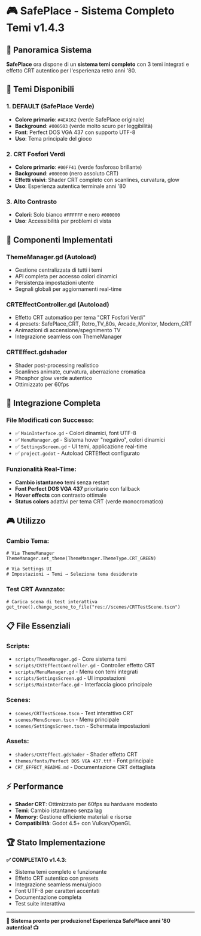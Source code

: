 # 🎮 SafePlace - Sistema Completo Temi v1.4.3

## 🎯 Panoramica Sistema

**SafePlace** ora dispone di un **sistema temi completo** con 3 temi integrati e effetto CRT autentico per l'esperienza retro anni '80.

## 🎨 Temi Disponibili

### 1. **DEFAULT** (SafePlace Verde)
- **Colore primario**: `#4EA162` (verde SafePlace originale)
- **Background**: `#000503` (verde molto scuro per leggibilità)
- **Font**: Perfect DOS VGA 437 con supporto UTF-8
- **Uso**: Tema principale del gioco

### 2. **CRT Fosfori Verdi** 
- **Colore primario**: `#00FF41` (verde fosforoso brillante)
- **Background**: `#000000` (nero assoluto CRT)
- **Effetti visivi**: Shader CRT completo con scanlines, curvatura, glow
- **Uso**: Esperienza autentica terminale anni '80

### 3. **Alto Contrasto**
- **Colori**: Solo bianco `#FFFFFF` e nero `#000000`
- **Uso**: Accessibilità per problemi di vista

## 🔧 Componenti Implementati

### **ThemeManager.gd** (Autoload)
- Gestione centralizzata di tutti i temi
- API completa per accesso colori dinamici
- Persistenza impostazioni utente
- Segnali globali per aggiornamenti real-time

### **CRTEffectController.gd** (Autoload)
- Effetto CRT automatico per tema "CRT Fosfori Verdi"
- 4 presets: SafePlace_CRT, Retro_TV_80s, Arcade_Monitor, Modern_CRT
- Animazioni di accensione/spegnimento TV
- Integrazione seamless con ThemeManager

### **CRTEffect.gdshader**
- Shader post-processing realistico
- Scanlines animate, curvatura, aberrazione cromatica
- Phosphor glow verde autentico
- Ottimizzato per 60fps

## 🚀 Integrazione Completa

### **File Modificati con Successo**:
- ✅ `MainInterface.gd` - Colori dinamici, font UTF-8
- ✅ `MenuManager.gd` - Sistema hover "negativo", colori dinamici
- ✅ `SettingsScreen.gd` - UI temi, applicazione real-time
- ✅ `project.godot` - Autoload CRTEffect configurato

### **Funzionalità Real-Time**:
- **Cambio istantaneo** temi senza restart
- **Font Perfect DOS VGA 437** prioritario con fallback
- **Hover effects** con contrasto ottimale
- **Status colors** adattivi per tema CRT (verde monocromatico)

## 🎮 Utilizzo

### **Cambio Tema**:
```gdscript
# Via ThemeManager
ThemeManager.set_theme(ThemeManager.ThemeType.CRT_GREEN)

# Via Settings UI
# Impostazioni → Temi → Seleziona tema desiderato
```

### **Test CRT Avanzato**:
```gdscript
# Carica scena di test interattiva
get_tree().change_scene_to_file("res://scenes/CRTTestScene.tscn")
```

## 📋 File Essenziali

### **Scripts**:
- `scripts/ThemeManager.gd` - Core sistema temi
- `scripts/CRTEffectController.gd` - Controller effetto CRT
- `scripts/MenuManager.gd` - Menu con temi integrati
- `scripts/SettingsScreen.gd` - UI impostazioni
- `scripts/MainInterface.gd` - Interfaccia gioco principale

### **Scenes**:
- `scenes/CRTTestScene.tscn` - Test interattivo CRT
- `scenes/MenuScreen.tscn` - Menu principale
- `scenes/SettingsScreen.tscn` - Schermata impostazioni

### **Assets**:
- `shaders/CRTEffect.gdshader` - Shader effetto CRT
- `themes/fonts/Perfect DOS VGA 437.ttf` - Font principale
- `CRT_EFFECT_README.md` - Documentazione CRT dettagliata

## ⚡ Performance

- **Shader CRT**: Ottimizzato per 60fps su hardware modesto
- **Temi**: Cambio istantaneo senza lag
- **Memory**: Gestione efficiente materiali e risorse
- **Compatibilità**: Godot 4.5+ con Vulkan/OpenGL

## 🏆 Stato Implementazione

**✅ COMPLETATO v1.4.3**:
- Sistema temi completo e funzionante
- Effetto CRT autentico con presets
- Integrazione seamless menu/gioco
- Font UTF-8 per caratteri accentati
- Documentazione completa
- Test suite interattiva

---

**🎯 Sistema pronto per produzione! Esperienza SafePlace anni '80 autentica! 📺** 